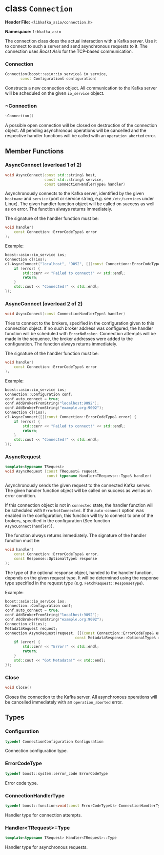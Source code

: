 
class `Connection`
==============

**Header File:** `<libkafka_asio/connection.h>`

**Namespace:** `libkafka_asio`

The connection class does the actual interaction with a Kafka server. Use it to
connect to such a server and send asynchronous requests to it. The connection uses
_Boost Asio_ for the TCP-based communication.

### Connection
```cpp
Connection(boost::asio::io_service& io_service, 
       const Configuration& configuration)
```

Constructs a new connection object. All communication to the Kafka server will be
scheduled on the given `io_service` object.


### ~Connection
```cpp
~Connection()
```

A possible open connection will be closed on destruction of the connection object.
All pending asynchronous operations will be cancelled and the respective handler
functions will be called with an `operation_aborted` error.


Member Functions
----------------

### AsyncConnect (overload 1 of 2)
```cpp
void AsyncConnect(const std::string& host,
                  const std::string& service,
                  const ConnectionHandlerType& handler)
```

Asynchronously connects to the Kafka server, identified by the given `hostname`
and `service` (port or service string, e.g. see `/etc/services` under Linux).
The given handler function object will be called on success as well as on error.
The function always returns immediately.

The signature of the handler function must be:
```cpp
void handler(
    const Connection::ErrorCodeType& error
);
```

Example:

```cpp
boost::asio::io_service ios;
Connection cl(ios);
cl.AsyncConnect("localhost", "9092", [](const Connection::ErrorCodeType& error) {
    if (error) {
        std::cerr << "Failed to connect!" << std::endl;
        return;
    }
    std::cout << "Connected!" << std::endl;
});
```


### AsyncConnect (overload 2 of 2)
```cpp
void AsyncConnect(const ConnectionHandlerType& handler)
```

Tries to connect to the brokers, specified in the configuration given to this
connection object. If no such broker address was configured, the handler function
will be scheduled with `ErrorNoBroker`.
Connection attempts will be made in the sequence, the broker addresses were
added to the configuration.
The function always returns immediately.

The signature of the handler function must be:
```cpp
void handler(
    const Connection::ErrorCodeType& error
);
```

Example:

```cpp
boost::asio::io_service ios;
Connection::Configuration conf;
conf.auto_connect = true;
conf.AddBrokerFromString("localhost:9092");
conf.AddBrokerFromString("example.org:9092");
Connection cl(ios);
cl.AsyncConnect([](const Connection::ErrorCodeType& error) {
    if (error) {
        std::cerr << "Failed to connect!" << std::endl;
        return;
    }
    std::cout << "Connected!" << std::endl;
});
```


### AsyncRequest
```cpp
template<typename TRequest>
void AsyncRequest (const TRequest& request,
                   const typename Handler<TRequest>::Type& handler)
```

Asynchronously sends the given request to the connected Kafka server. The given
handler function object will be called on success as well as on error condition.

If this connection object is not in `connected` state, the handler function will be
scheduled with `ErrorNotConnected`. If the `auto-connect` option was enabled in
the configuration, this function will try to connect to one of the brokers,
specified in the configuration (See function `AsyncConnect(handler)`).

The function always returns immediately. The signature of the handler function
must be:

```cpp
void handler(
    const Connection::ErrorCodeType& error,
    const Response::OptionalType& response
);
```

The type of the optional response object, handed to the handler function,
depends on the given request type. It will be determined using the response type
specified in the request type (e.g. `FetchRequest::ResponseType`).

Example:

```cpp
boost::asio::io_service ios;
Connection::Configuration conf;
conf.auto_connect = true;
conf.AddBrokerFromString("localhost:9092");
conf.AddBrokerFromString("example.org:9092");
Connection cl(ios);
MetadataRequest request;
connection.AsyncRequest(request, [](const Connection::ErrorCodeType& error,
                                const MetadataResponse::OptionalType& response) {
    if (error) {
        std::cerr << "Error!" << std::endl;
        return;
    }
    std::cout << "Got Metadata!" << std::endl;
});
```


### Close
```cpp
void Close()
```

Closes the connection to the Kafka server. All asynchronous operations will be
cancelled immediately with an `operation_aborted` error.


Types
-----

### Configuration
```cpp
typedef ConnectionConfiguration Configuration
```

Connection configuration type.


### ErrorCodeType
```cpp
typedef boost::system::error_code ErrorCodeType
```

Error code type.


### ConnectionHandlerType
```cpp
typedef boost::function<void(const ErrorCodeType&)> ConnectionHandlerType
```

Handler type for connection attempts.


### Handler<TRequest\>::Type
```cpp
template<typename TRequest> Handler<TRequest>::Type
```

Handler type for asynchronous requests.
